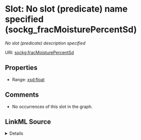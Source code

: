 

# Slot: No slot (predicate) name specified (sockg_fracMoisturePercentSd)


_No slot (predicate) description specified_







URI: [sockg:fracMoisturePercentSd](https://idir.uta.edu/sockg-ontology/docs/fracMoisturePercentSd)



<!-- no inheritance hierarchy -->








## Properties

* Range: [xsd:float](http://www.w3.org/2001/XMLSchema#float)





## Comments

* No occurrences of this slot in the graph.



## LinkML Source

<details>

```yaml
name: sockg_fracMoisturePercentSd
description: No slot (predicate) description specified
title: No slot (predicate) name specified
comments:
- No occurrences of this slot in the graph.
from_schema: soc-kg
rank: 1000
domain: sockg_YieldNutrientUptake
slot_uri: sockg:fracMoisturePercentSd
alias: sockg_fracMoisturePercentSd
range: float

```
</details>